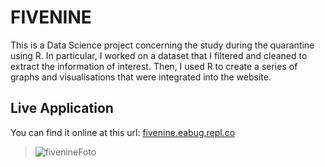 # FIVENINE
This is a Data Science project concerning the study during the quarantine using R. In particular, I worked on a dataset that I filtered and cleaned to extract the information of interest. Then, I used R to create a series of graphs and visualisations that were integrated into the website.

## Live Application
You can find it online at this url: [fivenine.eabug.repl.co](https://fivenine.eabug.repl.co)
> ![fivenineFoto](https://user-images.githubusercontent.com/68613907/229176625-4a84021b-7425-4c77-8106-2a0435e75a93.png)


